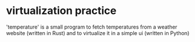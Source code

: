 # virtualization practice

'temperature' is a small program to fetch temperatures from a weather website (written in Rust) 
and to virtualize it in a simple ui (written in Python)


